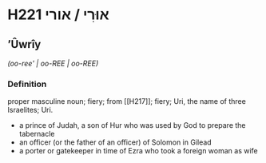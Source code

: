 # H221 אוּרִי / אורי

## ʼÛwrîy

_(oo-ree' | oo-REE | oo-REE)_

### Definition

proper masculine noun; fiery; from [[H217]]; fiery; Uri, the name of three Israelites; Uri.

- a prince of Judah, a son of Hur who was used by God to prepare the tabernacle
- an officer (or the father of an officer) of Solomon in Gilead
- a porter or gatekeeper in time of Ezra who took a foreign woman as wife
